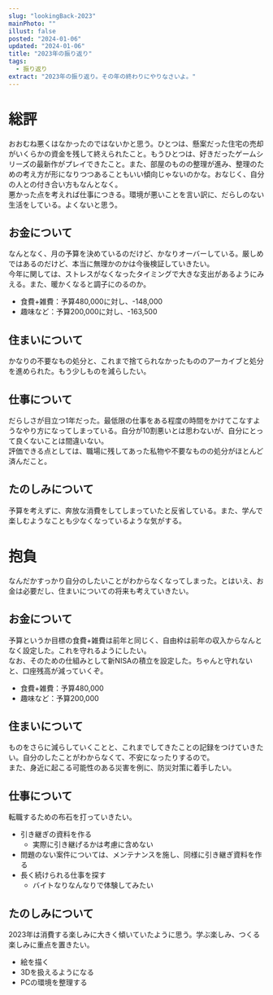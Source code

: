 ```yaml
---
slug: "lookingBack-2023"
mainPhoto: ""
illust: false
posted: "2024-01-06"
updated: "2024-01-06"
title: "2023年の振り返り"
tags:
  - 振り返り
extract: "2023年の振り返り。その年の終わりにやりなさいよ。"
---
```


# 総評

おおむね悪くはなかったのではないかと思う。ひとつは、懸案だった住宅の売却がいくらかの資金を残して終えられたこと。もうひとつは、好きだったゲームシリーズの最新作がプレイできたこと。また、部屋のものの整理が進み、整理のための考え方が形になりつつあることもいい傾向じゃないのかな。おなじく、自分の人との付き合い方もなんとなく。  
悪かった点を考えれば仕事につきる。環境が悪いことを言い訳に、だらしのない生活をしている。よくないと思う。

## お金について

なんとなく、月の予算を決めているのだけど、かなりオーバーしている。厳しめではあるのだけど、本当に無理かのかは今後検証していきたい。  
今年に関しては、ストレスがなくなったタイミングで大きな支出があるようにみえる。また、暖かくなると調子にのるのか。

- 食費+雑費：予算480,000に対し、-148,000
- 趣味など：予算200,000に対し、-163,500

## 住まいについて

かなりの不要なもの処分と、これまで捨てられなかったもののアーカイブと処分を進められた。もう少しものを減らしたい。

## 仕事について

だらしさが目立つ1年だった。最低限の仕事をある程度の時間をかけてこなすようなやり方になってしまっている。自分が10割悪いとは思わないが、自分にとって良くないことは間違いない。  
評価できる点としては、職場に残してあった私物や不要なものの処分がほとんど済んだこと。

## たのしみについて

予算を考えずに、奔放な消費をしてしまっていたと反省している。また、学んで楽しむようなことも少なくなっているような気がする。  

# 抱負

なんだかすっかり自分のしたいことがわからなくなってしまった。とはいえ、お金は必要だし、住まいについての将来も考えていきたい。

## お金について

予算というか目標の食費+雑費は前年と同じく、自由枠は前年の収入からなんとなく設定した。これを守れるようにしたい。  
なお、そのための仕組みとして新NISAの積立を設定した。ちゃんと守れないと、口座残高が減っていくぞ。

- 食費+雑費：予算480,000
- 趣味など：予算200,000

## 住まいについて

ものをさらに減らしていくことと、これまでしてきたことの記録をつけていきたい。自分のしたことがわからなくて、不安になったりするので。  
また、身近に起こる可能性のある災害を例に、防災対策に着手したい。

## 仕事について

転職するための布石を打っていきたい。

- 引き継ぎの資料を作る
  - 実際に引き継げるかは考慮に含めない
- 問題のない案件については、メンテナンスを施し、同様に引き継ぎ資料を作る
- 長く続けられる仕事を探す
  - バイトなりなんなりで体験してみたい

## たのしみについて

2023年は消費する楽しみに大きく傾いていたように思う。学ぶ楽しみ、つくる楽しみに重点を置きたい。

- 絵を描く
- 3Dを扱えるようになる
- PCの環境を整理する
